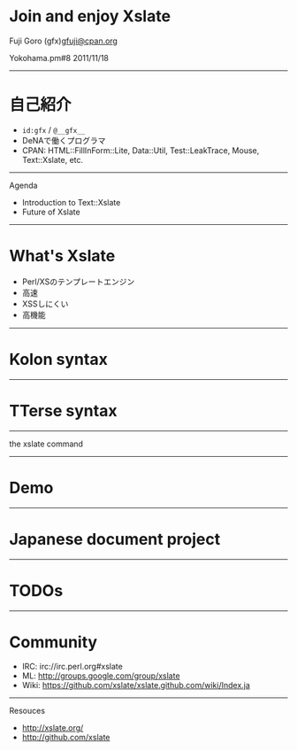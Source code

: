 Join and enjoy Xslate
======================

Fuji Goro (gfx)<gfuji@cpan.org>

Yokohama.pm#8 2011/11/18

----
自己紹介
=====================
* `id:gfx` / `@__gfx__`
* DeNAで働くプログラマ
* CPAN: HTML::FillInForm::Lite, Data::Util, Test::LeakTrace, Mouse, Text::Xslate, etc.

----
Agenda
* Introduction to Text::Xslate
* Future of Xslate

----
What's Xslate
=====================
* Perl/XSのテンプレートエンジン
* 高速
* XSSしにくい
* 高機能

----
Kolon syntax
=====================

----
TTerse syntax
=====================

----
the xslate command

----
Demo
=====================

----
Japanese document project
=====================

----
TODOs
=====================

----
Community
=====================
* IRC:  irc://irc.perl.org#xslate
* ML:   http://groups.google.com/group/xslate
* Wiki: https://github.com/xslate/xslate.github.com/wiki/Index.ja

----
Resouces
* http://xslate.org/
* http://github.com/xslate

